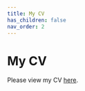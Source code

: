 ```yaml
---
title: My CV
has_children: false
nav_order: 2
---
```


# My CV

Please view my CV [here](https://cwang1221.github.io/online-cv/).

